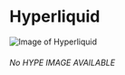 # Hyperliquid

![Image of Hyperliquid ](https://octodex.github.com/images/yaktocat.png)

###### No HYPE IMAGE AVAILABLE
